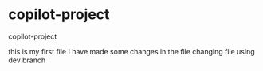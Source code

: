 # copilot-project
copilot-project


this is my first file
 I have made some changes in the file
changing file using dev branch



